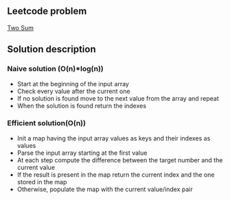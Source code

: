 ## Leetcode problem

[Two Sum](https://leetcode.com/problems/two-sum/)

## Solution description

### Naive solution (O(n)*log(n))

- Start at the beginning of the input array
- Check every value after the current one
- If no solution is found move to the next value from the array and repeat
- When the solution is found return the indexes

### Efficient solution(O(n))

- Init a map having the input array values as keys and their indexes as values
- Parse the input array starting at the first value
- At each step compute the difference between the target number and the current value
- If the result is present in the map return the current index and the one stored in the map
- Otherwise, populate the map with the current value/index pair
